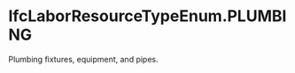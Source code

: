 IfcLaborResourceTypeEnum.PLUMBING
=================================
Plumbing fixtures, equipment, and pipes.



